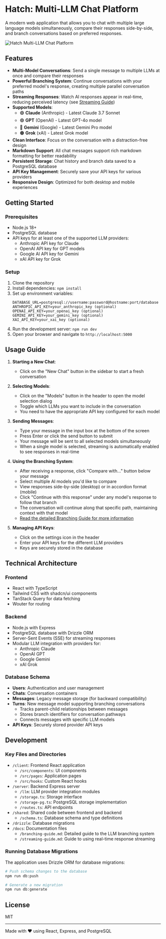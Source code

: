# Hatch: Multi-LLM Chat Platform

A modern web application that allows you to chat with multiple large language models simultaneously, compare their responses side-by-side, and branch conversations based on preferred responses.

![Hatch Multi-LLM Chat Platform](./screenshot.png)

## Features

- **Multi-Model Conversations**: Send a single message to multiple LLMs at once and compare their responses
- **Powerful Branching System**: Continue conversations with your preferred model's response, creating multiple parallel conversation paths
- **Streaming Responses**: Watch AI responses appear in real-time, reducing perceived latency (see [Streaming Guide](./docs/streaming-guide.md))
- **Supported Models**:
  - 🟣 **Claude** (Anthropic) - Latest Claude 3.7 Sonnet
  - 🟢 **GPT** (OpenAI) - Latest GPT-4o model
  - 🔵 **Gemini** (Google) - Latest Gemini Pro model
  - 🟠 **Grok** (xAI) - Latest Grok model
- **Clean Interface**: Focus on the conversation with a distraction-free design
- **Markdown Support**: All chat messages support rich markdown formatting for better readability
- **Persistent Storage**: Chat history and branch data saved to a PostgreSQL database
- **API Key Management**: Securely save your API keys for various providers
- **Responsive Design**: Optimized for both desktop and mobile experiences

## Getting Started

### Prerequisites

- Node.js 18+
- PostgreSQL database
- API keys for at least one of the supported LLM providers:
  - Anthropic API key for Claude
  - OpenAI API key for GPT models
  - Google AI API key for Gemini
  - xAI API key for Grok

### Setup

1. Clone the repository
2. Install dependencies: `npm install`
3. Set up environment variables:
   ```
   DATABASE_URL=postgresql://username:password@hostname:port/database
   ANTHROPIC_API_KEY=your_anthropic_key (optional)
   OPENAI_API_KEY=your_openai_key (optional)
   GEMINI_API_KEY=your_gemini_key (optional)
   XAI_API_KEY=your_xai_key (optional)
   ```
4. Run the development server: `npm run dev`
5. Open your browser and navigate to `http://localhost:5000`

## Usage Guide

1. **Starting a New Chat**:
   - Click on the "New Chat" button in the sidebar to start a fresh conversation

2. **Selecting Models**:
   - Click on the "Models" button in the header to open the model selection dialog
   - Toggle which LLMs you want to include in the conversation
   - You need to have the appropriate API key configured for each model

3. **Sending Messages**:
   - Type your message in the input box at the bottom of the screen
   - Press Enter or click the send button to submit
   - Your message will be sent to all selected models simultaneously
   - When a single model is selected, streaming is automatically enabled to see responses in real-time

4. **Using the Branching System**:
   - After receiving a response, click "Compare with..." button below your message
   - Select multiple AI models you'd like to compare
   - View responses side-by-side (desktop) or in accordion format (mobile)
   - Click "Continue with this response" under any model's response to follow that branch
   - The conversation will continue along that specific path, maintaining context with that model
   - [Read the detailed Branching Guide for more information](./docs/branching-guide.md)

5. **Managing API Keys**:
   - Click on the settings icon in the header
   - Enter your API keys for the different LLM providers
   - Keys are securely stored in the database

## Technical Architecture

### Frontend
- React with TypeScript
- Tailwind CSS with shadcn/ui components
- TanStack Query for data fetching
- Wouter for routing

### Backend
- Node.js with Express
- PostgreSQL database with Drizzle ORM
- Server-Sent Events (SSE) for streaming responses
- Modular LLM integration with providers for:
  - Anthropic Claude
  - OpenAI GPT
  - Google Gemini
  - xAI Grok

### Database Schema
- **Users**: Authentication and user management
- **Chats**: Conversation containers
- **Messages**: Legacy message storage (for backward compatibility)
- **Turns**: New message model supporting branching conversations
  - Tracks parent-child relationships between messages
  - Stores branch identifiers for conversation pathways
  - Connects messages with specific LLM models
- **API Keys**: Securely stored provider API keys

## Development

### Key Files and Directories

- `/client`: Frontend React application
  - `/src/components`: UI components
  - `/src/pages`: Application pages
  - `/src/hooks`: Custom React hooks
- `/server`: Backend Express server
  - `/llm`: LLM provider integration modules
  - `/storage.ts`: Storage interface
  - `/storage-pg.ts`: PostgreSQL storage implementation
  - `/routes.ts`: API endpoints
- `/shared`: Shared code between frontend and backend
  - `/schema.ts`: Database schema and type definitions
- `/drizzle`: Database migrations
- `/docs`: Documentation files
  - `/branching-guide.md`: Detailed guide to the LLM branching system
  - `/streaming-guide.md`: Guide to using real-time response streaming

### Running Database Migrations

The application uses Drizzle ORM for database migrations:

```bash
# Push schema changes to the database
npm run db:push

# Generate a new migration
npm run db:generate
```

## License

MIT

---

Made with ❤️ using React, Express, and PostgreSQL